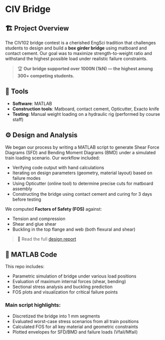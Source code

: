 # CIV Bridge

## 🏗️ Project Overview

The CIV102 bridge contest is a cherished EngSci tradition that challenges students to design and build a **box girder bridge** using matboard and contact cement. Our goal was to maximize strength-to-weight ratio and withstand the highest possible load under realistic failure constraints.

> 🏆 **Our bridge supported over 1000N (1kN) — the highest among 300+ competing students.**

## 🧱 Tools
- **Software**: MATLAB 
- **Construction tools**: Matboard, contact cement, Opticutter, Exacto knife
- **Testing**: Manual weight loading on a hydraulic rig (performed by course staff)

## ⚙️ Design and Analysis

We began our process by writing a MATLAB script to generate Shear Force Diagrams (SFD) and Bending Moment Diagrams (BMD) under a simulated train loading scenario. Our workflow included:
- Verifying code output with hand calculations
- Iterating on design parameters (geometry, material layout) based on failure modes
- Using Opticutter (online tool) to determine precise cuts for matboard assembly
- Constructing the bridge using contact cement and curing for 3 days before testing

We computed **Factors of Safety (FOS)** against:
- Tension and compression
- Shear and glue shear
- Buckling in the top flange and web (both flexural and shear)
> 📄 Read the full [design report](https://docs.google.com/document/d/1NyjHP5j28R9uciNkeaLgJFvNh0XSbSl3FdUJxr8d7a8/edit?usp=sharing)

## 🧪 MATLAB Code
This repo includes:
- Parametric simulation of bridge under various load positions
- Evaluation of maximum internal forces (shear, bending)
- Sectional stress analysis and buckling prediction
- FOS plots and visualization for critical failure points

### Main script highlights:
- Discretized the bridge into 1 mm segments
- Evaluated worst-case stress scenarios from all train positions
- Calculated FOS for all key material and geometric constraints
- Plotted envelopes for SFD/BMD and failure loads (Vfail/Mfail)

